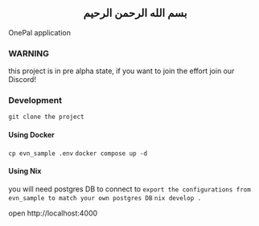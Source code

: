 ## <center> بسم الله الرحمن الرحيم </center>

OnePal application


### WARNING
this project is in pre alpha state, if you want to join the effort join our Discord!


### Development
`git clone the project`

#### Using Docker
`cp evn_sample .env`
`docker compose up -d`

#### Using Nix
you will need postgres DB to connect to
`export the configurations from evn_sample to match your own postgres DB`
`nix develop .`

open http://localhost:4000

